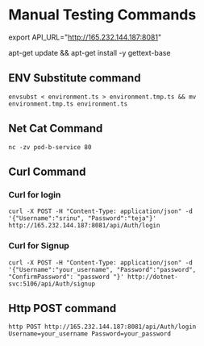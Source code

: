 # Manual Testing Commands  

export API_URL="http://165.232.144.187:8081"  


apt-get update && apt-get install -y gettext-base


## ENV Substitute command  
```
envsubst < environment.ts > environment.tmp.ts && mv environment.tmp.ts environment.ts
```  

## Net Cat Command  
```
nc -zv pod-b-service 80
```  

## Curl Command  
### Curl for login  
```
curl -X POST -H "Content-Type: application/json" -d '{"Username":"srinu", "Password":"teja"}' http://165.232.144.187:8081/api/Auth/login
```  

### Curl for Signup  
```
curl -X POST -H "Content-Type: application/json" -d '{"Username":"your_username", "Password":"password", "ConfirmPassword": "password "}' http://dotnet-svc:5106/api/Auth/signup
```   

## Http POST command  
```
http POST http://165.232.144.187:8081/api/Auth/login Username=your_username Password=your_password
```  

